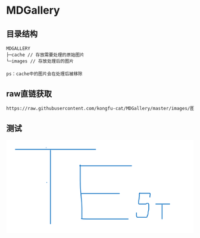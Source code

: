 # MDGallery

## 目录结构

```bash
MDGALLERY
├─cache // 存放需要处理的原始图片
└─images // 存放处理后的图片

ps：cache中的图片会在处理后被移除
```

## raw直链获取

```bash
https://raw.githubusercontent.com/kongfu-cat/MDGallery/master/images/图片.jpg
```

## 测试

![测试图片](https://raw.githubusercontent.com/kongfu-cat/MDGallery/master/images/c7c8cf482b0e4a5b88238a786dc26f98.png)